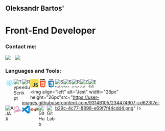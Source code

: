 ## Oleksandr Bartos'

# Front-End Developer

### Contact me:

[<img align="left"  width="30px" src="https://user-images.githubusercontent.com/93146105/166655312-040be534-99a3-4c68-a3c0-51120ee1c9a8.png" />][mail][<img align="left"  width="30px" src="https://user-images.githubusercontent.com/93146105/166655019-e66488ca-75fb-4e01-b101-6600df266b13.png" />][telegram]

<br />

### Languages and Tools:

<img align="left" alt="React" width="26px" src="https://raw.githubusercontent.com/github/explore/80688e429a7d4ef2fca1e82350fe8e3517d3494d/topics/react/react.png" />
<img align="left" alt="TypeScript" width="26px" src="https://user-images.githubusercontent.com/93146105/166652865-25694edd-1671-4e89-995b-39fddfdc5186.png" />
<img align="left" alt="Redux" width="26px" src="https://user-images.githubusercontent.com/93146105/196131814-f0762548-9181-45cb-b325-52c1e8c48285.png" />
<img align="left" alt="JavaScript" width="26px" src="https://raw.githubusercontent.com/github/explore/80688e429a7d4ef2fca1e82350fe8e3517d3494d/topics/javascript/javascript.png" />
<img align="left" alt="HTML5" width="26px" src="https://raw.githubusercontent.com/github/explore/80688e429a7d4ef2fca1e82350fe8e3517d3494d/topics/html/html.png" />
<img align="left" alt="CSS3" width="26px" src="https://raw.githubusercontent.com/github/explore/80688e429a7d4ef2fca1e82350fe8e3517d3494d/topics/css/css.png" />
<img align="left" alt="Styled components" width="26px" height="26px"src="https://user-images.githubusercontent.com/93146105/234473891-0520d21b-d041-4afb-93d7-d9713cd715a9.svg" />
<img align="left" alt="Storybook" width="26px" height="26px"src="https://user-images.githubusercontent.com/93146105/234474149-ec1e77ab-dc45-48d9-8e77-39217a796e8c.svg" />
<img align="left" alt="React-hook-form" width="26px" height="26px"src="https://github.com/buzzsquez/buzzsquez/assets/93146105/e148d4dc-5f6c-43db-9eda-66b2960ea786" />
<img align="left" alt="Zod" width="26px" height="26px"src="https://github.com/buzzsquez/buzzsquez/assets/93146105/b5f76004-f974-4960-ace6-1dfe98af3105" />
<img align="left" alt="ES6" width="26px" height="26px" src="https://user-images.githubusercontent.com/93146105/166651766-9ad40c8d-17c6-4096-815c-cecd15ea1e5b.png" />
<br />

<img align="left" alt="Jest" width="26px" height="26px"src="https://user-images.githubusercontent.com/93146105/234474607-cd623f7e-b29c-4c77-8898-e69f7f44cdd4.png" />
<img align="left" alt="AJAX" width="26px" src="https://user-images.githubusercontent.com/93146105/166657118-08cf1d74-7510-47c1-8e35-b53bbb9eba7f.png" />
<img align="left" alt="Sass" width="26px" src="https://raw.githubusercontent.com/github/explore/80688e429a7d4ef2fca1e82350fe8e3517d3494d/topics/sass/sass.png" />
<img align="left" alt="Visual Studio Code" width="26px" src="https://raw.githubusercontent.com/github/explore/80688e429a7d4ef2fca1e82350fe8e3517d3494d/topics/visual-studio-code/visual-studio-code.png" />
<img align="left" alt="Git" width="26px" src="https://raw.githubusercontent.com/github/explore/80688e429a7d4ef2fca1e82350fe8e3517d3494d/topics/git/git.png" />
<img align="left" alt="GitHub" width="26px" src="https://user-images.githubusercontent.com/93146105/166658216-a6188b67-549d-44af-81c6-17f8e44966c3.svg" />
<img align="left" alt="GitLab" width="26px" src="https://user-images.githubusercontent.com/93146105/234473378-25c3944a-70dc-45fe-86bc-ee6fe8e073a8.svg" />

<br />
<br />

[mail]: mailto:buzzsquez@gmail.com
[telegram]:https://t.me/Buzzsquez

<!---
buzzsquez/buzzsquez is a ✨ special ✨ repository because its `README.md` (this file) appears on your GitHub profile.
You can click the Preview link to take a look at your changes.
--->
